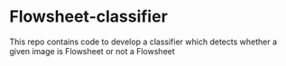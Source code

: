 # Flowsheet-classifier
This repo contains code to develop a classifier which detects whether a given image is Flowsheet or not a Flowsheet
